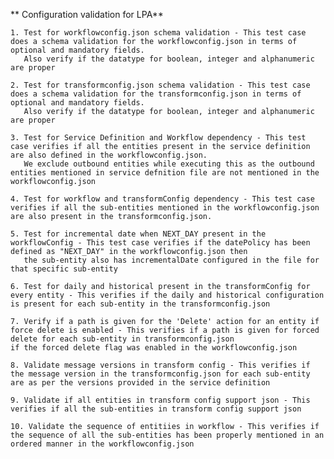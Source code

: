 
  ** Configuration validation for LPA**
    
    1. Test for workflowconfig.json schema validation - This test case does a schema validation for the workflowconfig.json in terms of optional and mandatory fields.
       Also verify if the datatype for boolean, integer and alphanumeric are proper
        
    2. Test for transformconfig.json schema validation - This test case does a schema validation for the transformconfig.json in terms of optional and mandatory fields.
       Also verify if the datatype for boolean, integer and alphanumeric are proper
       
    3. Test for Service Definition and Workflow dependency - This test case verifies if all the entities present in the service definition are also defined in the workflowconfig.json.
       We exclude outbound entities while executing this as the outbound entities mentioned in service defnition file are not mentioned in the workflowconfig.json
       
    4. Test for workflow and transformConfig dependency - This test case verifies if all the sub-entities mentioned in the workflowconfig.json are also present in the transformconfig.json.
    
    5. Test for incremental date when NEXT_DAY present in the workflowConfig - This test case verifies if the datePolicy has been defined as "NEXT_DAY" in the workflowconfig.json then
       the sub-entity also has incrementalDate configured in the file for that specific sub-entity
       
    6. Test for daily and historical present in the transformConfig for every entity - This verifies if the daily and historical configuration is present for each sub-entity in the transformconfig.json
    
    7. Verify if a path is given for the 'Delete' action for an entity if force delete is enabled - This verifies if a path is given for forced delete for each sub-entity in transformconfig.json 
    if the forced delete flag was enabled in the workflowconfig.json
    
    8. Validate message versions in transform config - This verifies if the message version in the transformconfig.json for each sub-entity are as per the versions provided in the service definition
    
    9. Validate if all entities in transform config support json - This verifies if all the sub-entities in transform config support json
    
    10. Validate the sequence of entitiies in workflow - This verifies if the sequence of all the sub-entities has been properly mentioned in an ordered manner in the workflowconfig.json
